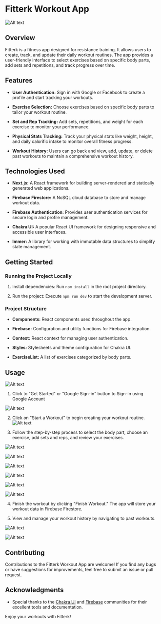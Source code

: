 # Fitterk Workout App
![Alt text](public/fitterk.png)

## Overview

Fitterk is a fitness app designed for resistance training. It allows users to create, track, and update their daily workout routines. The app provides a user-friendly interface to select exercises based on specific body parts, add sets and repetitions, and track progress over time.

## Features

- **User Authentication:** Sign in with Google or Facebook to create a profile and start tracking your workouts.

- **Exercise Selection:** Choose exercises based on specific body parts to tailor your workout routine.

- **Set and Rep Tracking:** Add sets, repetitions, and weight for each exercise to monitor your performance.

- **Physical Stats Tracking:** Track your physical stats like weight, height, and daily calorific intake to monitor overall fitness progress.

- **Workout History:** Users can go back and view, add, update, or delete past workouts to maintain a comprehensive workout history.

## Technologies Used

- **Next.js:** A React framework for building server-rendered and statically generated web applications.

- **Firebase Firestore:** A NoSQL cloud database to store and manage workout data.

- **Firebase Authentication:** Provides user authentication services for secure login and profile management.

- **Chakra UI:** A popular React UI framework for designing responsive and accessible user interfaces.

- **Immer:** A library for working with immutable data structures to simplify state management.

## Getting Started

### Running the Project Locally

1. Install dependencies: Run `npm install` in the root project directory.

2. Run the project: Execute `npm run dev` to start the development server.

### Project Structure

- **Components:** React components used throughout the app.

- **Firebase:** Configuration and utility functions for Firebase integration.

- **Context:** React context for managing user authentication.

- **Styles:** Stylesheets and theme configuration for Chakra UI.

- **ExerciseList:** A list of exercises categorized by body parts.

## Usage

![Alt text](public/home-page.png)

1. Click to "Get Started" or "Google Sign-in" button to Sign-in using Google Account 

![Alt text](public/signin.png)

2. Click on "Start a Workout" to begin creating your workout routine.
![Alt text](public/modal-1.png)


3. Follow the step-by-step process to select the body part, choose an exercise, add sets and reps, and review your exercises.

![Alt text](public/modal-2.png)

![Alt text](public/modal-3.png)

![Alt text](public/modal-4.png)

![Alt text](public/modal-5.png)

![Alt text](public/modal-6.png)

![Alt text](public/modal-7.png)

4. Finish the workout by clicking "Finish Workout." The app will store your workout data in Firebase Firestore.

5. View and manage your workout history by navigating to past workouts.

![Alt text](public/modal-6.png)

![Alt text](public/modal-7.png)
## Contributing

Contributions to the Fitterk Workout App are welcome! If you find any bugs or have suggestions for improvements, feel free to submit an issue or pull request.


## Acknowledgments

- Special thanks to the [Chakra UI](https://chakra-ui.com/) and [Firebase](https://firebase.google.com/) communities for their excellent tools and documentation.

Enjoy your workouts with Fitterk!
